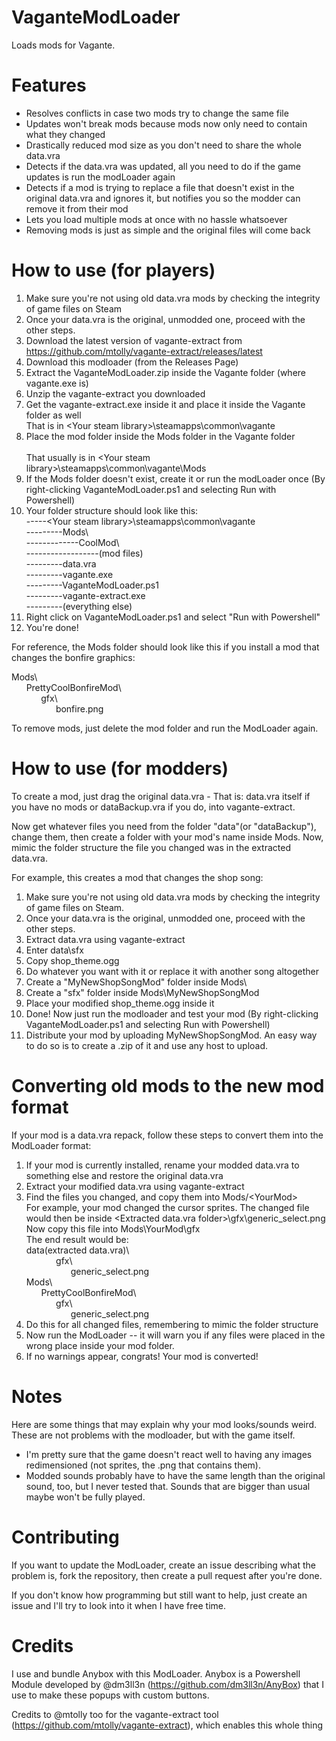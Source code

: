 # VaganteModLoader
Loads mods for Vagante.

# Features
* Resolves conflicts in case two mods try to change the same file
* Updates won't break mods because mods now only need to contain what they changed
* Drastically reduced mod size as you don't need to share the whole data.vra
* Detects if the data.vra was updated, all you need to do if the game updates is run the modLoader again
* Detects if a mod is trying to replace a file that doesn't exist in the original data.vra and ignores it, but notifies you so the modder can remove it from their mod
* Lets you load multiple mods at once with no hassle whatsoever
* Removing mods is just as simple and the original files will come back

# How to use (for players)

1. Make sure you're not using old data.vra mods by checking the integrity of game files on Steam
1. Once your data.vra is the original, unmodded one, proceed with the other steps.
1. Download the latest version of vagante-extract from https://github.com/mtolly/vagante-extract/releases/latest
1. Download this modloader (from the Releases Page)
1. Extract the VaganteModLoader.zip inside the Vagante folder (where vagante.exe is)
1. Unzip the vagante-extract you downloaded
1. Get the vagante-extract.exe inside it and place it inside the Vagante folder as well
<br>That is in \<Your steam library>\steamapps\common\vagante
1. Place the mod folder inside the Mods folder in the Vagante folder<br>
<br>That usually is in \<Your steam library>\steamapps\common\vagante\Mods
1. If the Mods folder doesn't exist, create it or run the modLoader once (By right-clicking VaganteModLoader.ps1 and selecting Run with Powershell)
1. Your folder structure should look like this:<br>
-----\<Your steam library>\steamapps\common\vagante<br>
---------Mods\ <br>
-------------CoolMod\ <br>
------------------(mod files) <br>
---------data.vra<br>
---------vagante.exe<br>
---------VaganteModLoader.ps1<br>
---------vagante-extract.exe<br>
---------(everything else)<br>
1. Right click on VaganteModLoader.ps1 and select "Run with Powershell"
1. You're done!

For reference, the Mods folder should look like this if you install a mod that changes the bonfire graphics:

Mods\\\
&nbsp;&nbsp;&nbsp;&nbsp;&nbsp;&nbsp;PrettyCoolBonfireMod\\\
&nbsp;&nbsp;&nbsp;&nbsp;&nbsp;&nbsp;&nbsp;&nbsp;&nbsp;&nbsp;&nbsp;&nbsp;gfx\\\
&nbsp;&nbsp;&nbsp;&nbsp;&nbsp;&nbsp;&nbsp;&nbsp;&nbsp;&nbsp;&nbsp;&nbsp;&nbsp;&nbsp;&nbsp;&nbsp;&nbsp;&nbsp;bonfire.png

To remove mods, just delete the mod folder and run the ModLoader again.

# How to use (for modders)

To create a mod, just drag the original data.vra - That is: data.vra itself if you have no mods or dataBackup.vra if you do, into vagante-extract.

Now get whatever files you need from the folder "data"(or "dataBackup"), change them, then create a folder with your mod's name inside Mods. Now, mimic the folder structure the file you changed was in the extracted data.vra.

For example, this creates a mod that changes the shop song:

1. Make sure you're not using old data.vra mods by checking the integrity of game files on Steam.
1. Once your data.vra is the original, unmodded one, proceed with the other steps.
1. Extract data.vra using vagante-extract
2. Enter data\sfx
3. Copy shop_theme.ogg
4. Do whatever you want with it or replace it with another song altogether
5. Create a "MyNewShopSongMod" folder inside Mods\\
6. Create a "sfx" folder inside Mods\\MyNewShopSongMod
7. Place your modified shop_theme.ogg inside it
8. Done! Now just run the modloader and test your mod (By right-clicking VaganteModLoader.ps1 and selecting Run with Powershell)
9. Distribute your mod by uploading MyNewShopSongMod. An easy way to do so is to create a .zip of it and use any host to upload.

# Converting old mods to the new mod format

If your mod is a data.vra repack, follow these steps to convert them into the ModLoader format:

1. If your mod is currently installed, rename your modded data.vra to something else and restore the original data.vra
1. Extract your modified data.vra using vagante-extract
2. Find the files you changed, and copy them into Mods/\<YourMod><br>
For example, your mod changed the cursor sprites. The changed file would then be inside \<Extracted data.vra folder>\gfx\generic_select.png<br>
Now copy this file into Mods\YourMod\gfx<br>
The end result would be:<br>
data(extracted data.vra)\\\
&nbsp;&nbsp;&nbsp;&nbsp;&nbsp;&nbsp;&nbsp;&nbsp;&nbsp;&nbsp;&nbsp;&nbsp;gfx\\\
&nbsp;&nbsp;&nbsp;&nbsp;&nbsp;&nbsp;&nbsp;&nbsp;&nbsp;&nbsp;&nbsp;&nbsp;&nbsp;&nbsp;&nbsp;&nbsp;&nbsp;&nbsp;generic_select.png<br>
Mods\\\
&nbsp;&nbsp;&nbsp;&nbsp;&nbsp;&nbsp;PrettyCoolBonfireMod\\\
&nbsp;&nbsp;&nbsp;&nbsp;&nbsp;&nbsp;&nbsp;&nbsp;&nbsp;&nbsp;&nbsp;&nbsp;gfx\\\
&nbsp;&nbsp;&nbsp;&nbsp;&nbsp;&nbsp;&nbsp;&nbsp;&nbsp;&nbsp;&nbsp;&nbsp;&nbsp;&nbsp;&nbsp;&nbsp;&nbsp;&nbsp;generic_select.png
3. Do this for all changed files, remembering to mimic the folder structure
4. Now run the ModLoader -- it will warn you if any files were placed in the wrong place inside your mod folder.
5. If no warnings appear, congrats! Your mod is converted!


# Notes
Here are some things that may explain why your mod looks/sounds weird. These are not problems with the modloader, but with the game itself.
* I'm pretty sure that the game doesn't react well to having any images redimensioned (not sprites, the .png that contains them).
* Modded sounds probably have to have the same length than the original sound, too, but I never tested that. Sounds that are bigger than usual maybe won't be fully played.

# Contributing

If you want to update the ModLoader, create an issue describing what the problem is, fork the repository, then create a pull request after you're done.

If you don't know how programming but still want to help, just create an issue and I'll try to look into it when I have free time.

# Credits
I use and bundle Anybox with this ModLoader. Anybox is a Powershell Module developed by @dm3ll3n (https://github.com/dm3ll3n/AnyBox) that I use to make these popups with custom buttons.

Credits to @mtolly too for the vagante-extract tool (https://github.com/mtolly/vagante-extract), which enables this whole thing